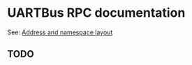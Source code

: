 # UARTBus RPC documentation


See: [Address and namespace layout](./address_and_namespace_layout.md)

## TODO